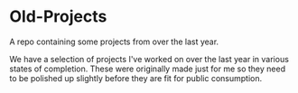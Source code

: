 # Old-Projects
A repo containing some projects from over the last year.

We have a selection of projects I've worked on over the last year in various states of completion. These were originally made just for me so they need to be polished up slightly before they are fit for public consumption.


